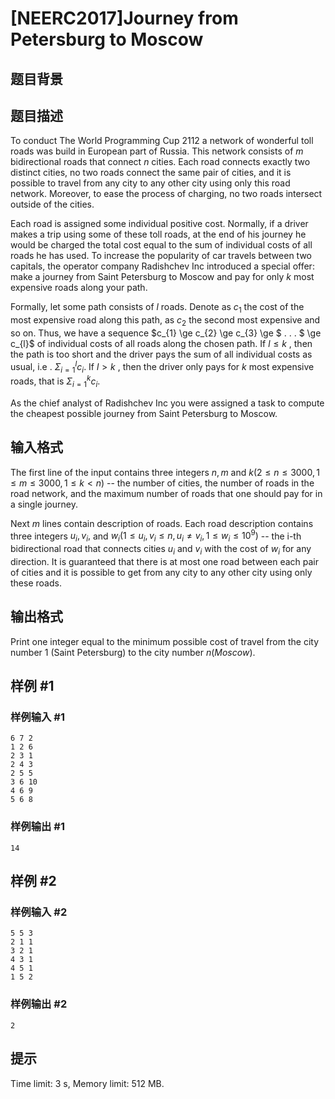 # [NEERC2017]Journey from Petersburg to Moscow

## 题目背景



## 题目描述



To conduct The World Programming Cup $2112$ a network of wonderful toll roads was build in European part of Russia. This network consists of $m$ bidirectional roads that connect $n$ cities. Each road connects exactly two distinct cities, no two roads connect the same pair of cities, and it is possible to travel from any city to any other city using only this road network. Moreover, to ease the process of charging, no two roads intersect outside of the cities.

Each road is assigned some individual positive cost. Normally, if a driver makes a trip using some of these toll roads, at the end of his journey he would be charged the total cost equal to the sum of individual costs of all roads he has used. To increase the popularity of car travels between two capitals, the operator company Radishchev Inc introduced a special offer: make a journey from Saint Petersburg to Moscow and pay for only $k$ most expensive roads along your path.

Formally, let some path consists of $l$ roads. Denote as $c_{1}$ the cost of the most expensive road along this path, as $c_{2}$ the second most expensive and so on. Thus, we have a sequence $c_{1} \ge c_{2} \ge c_{3} \ge $ . . . $ \ge c_{l}$ of individual costs of all roads along the chosen path. If $l \le k$ , then the path is too short and the driver pays the sum of all individual costs as usual, i.e . $Σ^{l}_{i=1}c_{i}.$ If $l > k$ , then the driver only pays for $k$ most expensive roads, that is $Σ^{k}_{i=1}c_{i}.$

As the chief analyst of Radishchev Inc you were assigned a task to compute the cheapest possible journey from Saint Petersburg to Moscow.



## 输入格式



The first line of the input contains three integers $n , m$ and $k (2 \le n \le 3000 , 1 \le m \le 3000 , 1 \le k < n)$ -- the number of cities, the number of roads in the road network, and the maximum number of roads that one should pay for in a single journey.

Next $m$ lines contain description of roads. Each road description contains three integers $u_{i}, v_{i},$ and $w_{i} (1 \le u_{i}, v_{i} \le n , u_{i} ≠ v_{i}, 1 \le w_{i} \le 10^{9})$ -- the i-th bidirectional road that connects cities $u_{i}$ and $v_{i}$ with the cost of $w_{i}$ for any direction. It is guaranteed that there is at most one road between each pair of cities and it is possible to get from any city to any other city using only these roads.



## 输出格式



Print one integer equal to the minimum possible cost of travel from the city number $1$ (Saint Petersburg) to the city number $n (Moscow).$



## 样例 #1

### 样例输入 #1
```
6 7 2
1 2 6
2 3 1
2 4 3
2 5 5
3 6 10
4 6 9
5 6 8
```

### 样例输出 #1

```
14
```

## 样例 #2

### 样例输入 #2
```
5 5 3
2 1 1
3 2 1
4 3 1
4 5 1
1 5 2
```

### 样例输出 #2

```
2
```

## 提示

Time limit: 3 s, Memory limit: 512 MB. 



